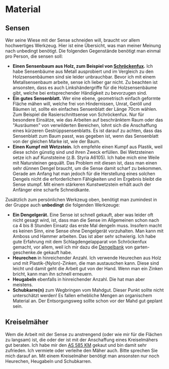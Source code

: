# Material

## Sensen

Wer seine Wiese mit der Sense schneiden will, braucht vor allem hochwertiges Werkzeug. Hier ist eine Übersicht, was man meiner Meinung nach unbedingt benötigt. Die folgenden Gegenstände benötigt man einmal pro Person, die sensen soll:

- **Einen Sensenbaum aus Holz, zum Beispiel von [Schröckenfux](https://www.schroeckenfux.at/sensen/sensenwuerfe/).** Ich habe Sensenbäume aus Metall ausprobiert und im Vergleich zu den Holzsensenbäumen sind sie leider unbrauchbar. Bevor ich mit einem Metallsensenbaum arbeite, sense ich lieber gar nicht. Zu beachten ist ansonsten, dass es auch Linkshändergriffe für die Holzsensenbäume gibt, welche bei entsprechender Händigkeit zu bevorzugen sind.
- **Ein gutes Sensenblatt.** Wer eine ebene, geometrisch einfach geformte Fläche mähen will, welche frei von Hindernissen, Unrat, Geröll und Bäumen ist, sollte ein einfaches Sensenblatt der Länge 70cm wählen. Zum Beispiel die Rasierschnittsense von Schröckenfux. Nur für besondere Einsätze, wie das Arbeiten auf beschränktem Raum oder das "Ausräumen" von verwilderten Bereichen, lohnt sich die Anschaffung eines kürzeren Gestrüppsensenblatts. Es ist darauf zu achten, dass das Sensenblatt zum Baum passt, was gegeben ist, wenn das Sensenblatt von der gleichen Marke ist, wie der Baum.
- **Einen Kumpf mit Wetzstein.** Ich empfehle einen Kumpf aus Plastik, weil diese schön günstig sind und ihren Zweck erfüllen. Bei Wetzsteinen setze ich auf Kunststeine (z.B. Styria A6105). Ich habe mich eine Weile mit Natursteinen gequält. Das Problem mit diesen ist, dass man einen sehr dünnen Dengel braucht, um die Sense damit scharf zu bekommen. Gerade am Anfang hat man jedoch für die Herstellung eines solchen Dengels nicht die erforderlichern Fähigkeiten und im Ergebnis bleibt die Sense stumpf. Mit einem stärkeren Kunstwetzstein erhält auch der Anfänger eine scharfe Schneidkante.

Zusätzlich zum persönlichen Werkzeug oben, benötigt man zumindest in der Gruppe auch **unbedingt** die folgenden Werkzeuge:

- **Ein Dengelgerät.** Eine Sense ist schnell gekauft, aber was leider oft nicht gesagt wird, ist, dass man die Sense im Allgemeinen schon nach ca 4 bis 8 Stunden Einsatz das erste Mal dengeln muss. Insofern macht es keinen Sinn, eine Sense ohne Dengelgerät vorzuhalten. Man kann mit Amboss und Hammer arbeiten. Das ist aber sehr schwierig. Ich habe gute Erfahrung mit dem Schlagdengelapparat von Schröckenfux gemacht, vor allem, weil ich mir dazu die [Dengelbank](https://www.garten-geschenke.de/Dengelbank-Dengelstuhl) von garten-geschenke.de gekauft habe.
- **Heurechen** in hinreichender Anzahl. Ich verwende Heurechen aus Holz und mit Plastik-(Nylon)-Zinken, die man austauschen kann. Diese sind leicht und damit geht die Arbeit gut von der Hand. Wenn man ein Zinken bricht, kann man ihn schnell erneuern.
- **Heugabeln** ebenfalls in hinreichender Anzahl. Die hat man aber meistens.
- **Schubkarre(n)** zum Wegbringen vom Mahdgut. Dieser Punkt sollte nicht unterschätzt werden! Es fallen erhebliche Mengen an organischem Material an. Der Entsorgungsweg sollte schon vor der Mahd gut geplant sein.

## Kreiselmäher

Wem die Arbeit mit der Sense zu anstrengend (oder wie mir für die Flächen zu langsam) ist, die oder der ist mit der Anschaffung eines Kreiselmähers gut beraten. Ich habe mir den [AS 585 KM](https://www.as-motor.de/produkt/as-585-km/) gekaut und bin damit sehr zufrieden. Ich vermiete oder verleihe den Mäher auch. Bitte sprechen Sie mich darauf an. Mit einem Kreiselmäher benötigt man ansonsten nur noch Heurechen, Heugabeln und Schubkarren.
